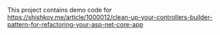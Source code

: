 This project contains demo code for https://shishkov.me/article/1000012/clean-up-your-controllers-builder-pattern-for-refactoring-your-asp-net-core-app
